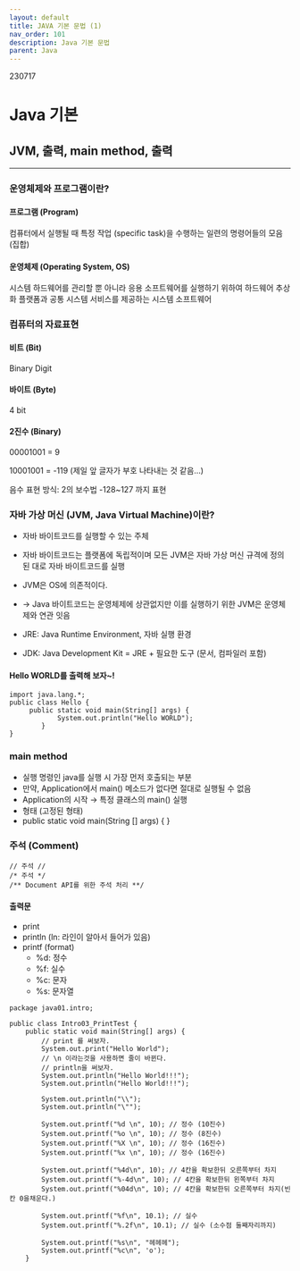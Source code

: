 ```yaml
---
layout: default
title: JAVA 기본 문법 (1)
nav_order: 101
description: Java 기본 문법
parent: Java
---
```


230717

# **Java 기본**

## **JVM, 출력, main method, 출력**

---

### **운영체제와 프로그램이란?**

#### **프로그램 (Program)**

컴퓨터에서 실행될 때 특정 작업 (specific task)을 수행하는 일련의 명령어들의 모음(집합)

#### **운영체제 (Operating System, OS)**

시스템 하드웨어를 관리할 뿐 아니라 응용 소프트웨어를 실행하기 위하여 하드웨어 추상화 플랫폼과 공통 시스템 서비스를 제공하는 시스템 소프트웨어

### **컴퓨터의 자료표현**

#### **비트 (Bit)**

Binary Digit

#### **바이트 (Byte)**

4 bit

#### **2진수 (Binary)**

00001001 = 9

10001001 = -119 (제일 앞 글자가 부호 나타내는 것 같음…)

음수 표현 방식: 2의 보수법 -128~127 까지 표현

### **자바 가상 머신 (JVM, Java Virtual Machine)이란?**

- 자바 바이트코드를 실행할 수 있는 주체
- 자바 바이트코드는 플랫폼에 독립적이며 모든 JVM은 자바 가상 머신 규격에 정의된 대로 자바 바이트코드를 실행

- JVM은 OS에 의존적이다.
- → Java 바이트코드는 운영체제에 상관없지만 이를 실행하기 위한 JVM은 운영체제와 연관 잇음
- JRE: Java Runtime Environment, 자바 실행 환경
- JDK: Java Development Kit = JRE + 필요한 도구 (문서, 컴파일러 포함)

#### **Hello WORLD를 출력해 보자~!**

```
import java.lang.*;
public class Hello {
	 public static void main(String[] args) {
			System.out.println("Hello WORLD");
		}
}
```

### **main method**

- 실행 명령인 java를 실행 시 가장 먼저 호출되는 부분
- 만약, Application에서 main() 메소드가 없다면 절대로 실행될 수 없음
- Application의 시작 → 특정 클래스의 main() 실행
- 형태 (고정된 형태)
- public static void main(String \[\] args) { }

### **주석 (Comment)**

```
// 주석 //
/* 주석 */
/** Document API를 위한 주석 처리 **/
```

#### **출력문**

- print
- println (ln: 라인이 알아서 들어가 있음)
- printf (format)
  - %d: 정수
  - %f: 실수
  - %c: 문자
  - %s: 문자열

```
package java01.intro;

public class Intro03_PrintTest {
	public static void main(String[] args) {
		// print 를 써보자.
		System.out.print("Hello World");
		// \n 이라는것을 사용하면 줄이 바뀐다.
		// println을 써보자.
		System.out.println("Hello World!!!");
		System.out.println("Hello World!!!");

		System.out.println("\\");
		System.out.println("\"");

		System.out.printf("%d \n", 10); // 정수 (10진수)
		System.out.printf("%o \n", 10); // 정수 (8진수)
		System.out.printf("%X \n", 10); // 정수 (16진수)
		System.out.printf("%x \n", 10); // 정수 (16진수)

		System.out.printf("%4d\n", 10); // 4칸을 확보한뒤 오른쪽부터 차지
		System.out.printf("%-4d\n", 10); // 4칸을 확보한뒤 왼쪽부터 차지
		System.out.printf("%04d\n", 10); // 4칸을 확보한뒤 오른쪽부터 차지(빈칸 0을채운다.)

		System.out.printf("%f\n", 10.1); // 실수
		System.out.printf("%.2f\n", 10.1); // 실수 (소수점 둘째자리까지)

		System.out.printf("%s\n", "헤헤헤");
		System.out.printf("%c\n", 'o');
	}
```
